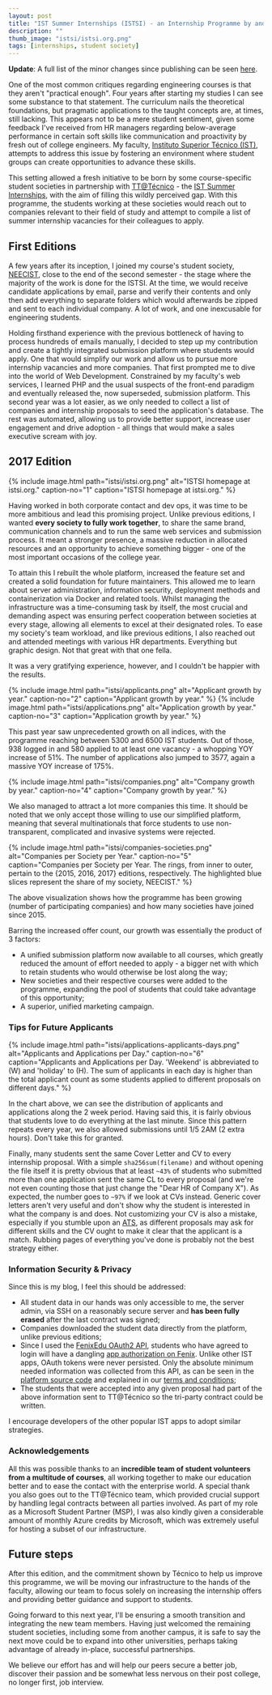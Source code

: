 ```yaml
---
layout: post
title: "IST Summer Internships (ISTSI) - an Internship Programme by and for Students"
description: ""
thumb_image: "istsi/istsi.org.png"
tags: [internships, student society]
---
```


**Update**: A full list of the minor changes since publishing can be seen [here](https://github.com/migueldemoura/migueldemoura.com/commits/master/_posts/2018-02-27-ist-summer-internships-istsi.md).

One of the most common critiques regarding engineering courses is that they aren't "practical enough". Four years after starting my studies I can see some substance to that statement. The curriculum nails the theoretical foundations, but pragmatic applications to the taught concepts are, at times, still lacking. This appears not to be a mere student sentiment, given some feedback I've received from HR managers regarding below-average performance in certain soft skills like communication and proactivity by fresh out of college engineers. My faculty, [Instituto Superior Técnico (IST)](https://tecnico.ulisboa.pt), attempts to address this issue by fostering an environment where student groups can create opportunities to advance these skills.

This setting allowed a fresh initiative to be born by some course-specific student societies in partnership with [TT@Técnico](https://tt.tecnico.ulisboa.pt) - the [IST Summer Internships](https://istsi.org), with the aim of filling this wildly perceived gap. With this programme, the students working at these societies would reach out to companies relevant to their field of study and attempt to compile a list of summer internship vacancies for their colleagues to apply.


## First Editions

A few years after its inception, I joined my course's student society, [NEECIST](https://neecist.org), close to the end of the second semester - the stage where the majority of the work is done for the ISTSI. At the time, we would receive candidate applications by email, parse and verify their contents and only then add everything to separate folders which would afterwards be zipped and sent to each individual company. A lot of work, and one inexcusable for engineering students.

Holding firsthand experience with the previous bottleneck of having to process hundreds of emails manually, I decided to step up my contribution and create a tightly integrated submission platform where students would apply. One that would simplify our work and allow us to pursue more internship vacancies and more companies. That first prompted me to dive into the world of Web Development. Constrained by my faculty's web services, I learned PHP and the usual suspects of the front-end paradigm and eventually released the, now superseded, submission platform. This second year was a lot easier, as we only needed to collect a list of companies and internship proposals to seed the application's database. The rest was automated, allowing us to provide better support, increase user engagement and drive adoption - all things that would make a sales executive scream with joy.


## 2017 Edition

{% include image.html path="istsi/istsi.org.png"
   alt="ISTSI homepage at istsi.org." caption-no="1" caption="ISTSI homepage at istsi.org."
%}

Having worked in both corporate contact and dev ops, it was time to be more ambitious and lead this promising project. Unlike previous editions, I wanted **every society to fully work together**, to share the same brand, communication channels and to run the same web services and submission process. It meant a stronger presence, a massive reduction in allocated resources and an opportunity to achieve something bigger - one of the most important occasions of the college year.

To attain this I rebuilt the whole platform, increased the feature set and created a solid foundation for future maintainers. This allowed me to learn about server administration, information security, deployment methods and containerization via Docker and related tools. Whilst managing the infrastructure was a time-consuming task by itself, the most crucial and demanding aspect was ensuring perfect cooperation between societies at every stage, allowing all elements to excel at their designated roles. To ease my society's team workload, and like previous editions, I also reached out and attended meetings with various HR departments. Everything but graphic design. Not that great with that one fella.

It was a very gratifying experience, however, and I couldn't be happier with the results.

{% include image.html path="istsi/applicants.png"
   alt="Applicant growth by year." caption-no="2" caption="Applicant growth by year."
%}
{% include image.html path="istsi/applications.png"
   alt="Application growth by year." caption-no="3" caption="Application growth by year."
%}

This past year saw unprecedented growth on all indices, with the programme reaching between 5300 and 6500 IST students. Out of those, 938 logged in and 580 applied to at least one vacancy - a whopping YOY increase of 51%. The number of applications also jumped to 3577, again a massive YOY increase of 175%.

{% include image.html path="istsi/companies.png"
   alt="Company growth by year." caption-no="4" caption="Company growth by year."
%}

We also managed to attract a lot more companies this time. It should be noted that we only accept those willing to use our simplified platform, meaning that several multinationals that force students to use non-transparent, complicated and invasive systems were rejected.

{% include image.html path="istsi/companies-societies.png"
   alt="Companies per Society per Year." caption-no="5" caption="Companies per Society per Year. The rings, from inner to outer, pertain to the {2015, 2016, 2017} editions, respectively. The highlighted blue slices represent the share of my society, NEECIST."
%}

The above visualization shows how the programme has been growing (number of participating companies) and how many societies have joined since 2015.

Barring the increased offer count, our growth was essentially the product of 3 factors:

* A unified submission platform now available to all courses, which greatly reduced the amount of effort needed to apply - a bigger net with which to retain students who would otherwise be lost along the way;
* New societies and their respective courses were added to the programme, expanding the pool of students that could take advantage of this opportunity;
* A superior, unified marketing campaign.


### Tips for Future Applicants

{% include image.html path="istsi/applications-applicants-days.png"
   alt="Applicants and Applications per Day." caption-no="6" caption="Applicants and Applications per Day. 'Weekend' is abbreviated to (W) and 'holiday' to (H). The sum of applicants in each day is higher than the total applicant count as some students applied to different proposals on different days."
%}

In the chart above, we can see the distribution of applicants and applications along the 2 week period.  Having said this, it is fairly obvious that students love to do everything at the last minute. Since this pattern repeats every year, we also allowed submissions until 1/5 2AM (2 extra hours). Don't take this for granted.

Finally, many students sent the same Cover Letter and CV to every internship proposal. With a simple `sha256sum(filename)` and without opening the file itself it is pretty obvious that at least `~43%` of students who submitted more than one application sent the same CL to every proposal (and we're not even counting those that just change the "Dear HR of Company X"). As expected, the number goes to `~97%` if we look at CVs instead. Generic cover letters aren't very useful and don't show why the student is interested in what the company is and does. Not customizing your CV is also a mistake, especially if you stumble upon an [ATS](https://en.wikipedia.org/wiki/Applicant_tracking_system), as different proposals may ask for different skills and the CV ought to make it clear that the applicant is a match. Rubbing pages of everything you've done is probably not the best strategy either.


### Information Security & Privacy

Since this is my blog, I feel this should be addressed:

* All student data in our hands was only accessible to me, the server admin, via SSH on a reasonably secure server and **has been fully erased** after the last contract was signed;
* Companies downloaded the student data directly from the platform, unlike previous editions;
* Since I used the [FenixEdu OAuth2 API](https://fenixedu.org/dev), students who have agreed to login will have a dangling [app authorization on Fenix](https://fenix.tecnico.ulisboa.pt/personal/external-applications/#/authorizations). Unlike other IST apps, OAuth tokens were never persisted. Only the absolute minimum needed information was collected from this API, as can be seen in the [platform source code](https://github.com/migueldemoura/istsi/blob/master/app/src/ISTSI/Controllers/Auth/Fenix.php#L42-L50) and explained in our [terms and conditions](https://istsi.org/files/regulamento.pdf);
* The students that were accepted into any given proposal had part of the above information sent to TT@Técnico so the tri-party contract could be written.

I encourage developers of the other popular IST apps to adopt similar strategies.


### Acknowledgements

All this was possible thanks to an **incredible team of student volunteers from a multitude of courses**, all working together to make our education better and to ease the contact with the enterprise world. A special thank you also goes out to the TT@Técnico team, which provided crucial support by handling legal contracts between all parties involved. As part of my role as a Microsoft Student Partner (MSP), I was also kindly given a considerable amount of monthly Azure credits by Microsoft, which was extremely useful for hosting a subset of our infrastructure.


## Future steps

After this edition, and the commitment shown by Técnico to help us improve this programme, we will be moving our infrastructure to the hands of the faculty, allowing our team to focus solely on increasing the internship offers and providing better guidance and support to students.

Going forward to this next year, I'll be ensuring a smooth transition and integrating the new team members. Having just welcomed the remaining student societies, including some from another campus, it is safe to say the next move could be to expand into other universities, perhaps taking advantage of already in-place, successful partnerships.

We believe our effort has and will help our peers secure a better job, discover their passion and be somewhat less nervous on their post college, no longer first, job interview.
